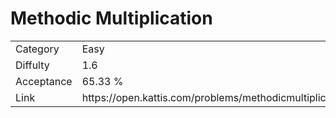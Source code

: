 # Methodic Multiplication

<table>
    <tr>
        <td>Category</td>
        <td>Easy</td>
    </tr>
    <tr>
        <td>Diffulty</td>
        <td>1.6</td>
    </tr>
    <tr>
        <td>Acceptance</td>
        <td>65.33 %</td>
    </tr>
    <tr>
        <td>Link</td>
        <td>https://open.kattis.com/problems/methodicmultiplication</td>
    </tr>
</table>